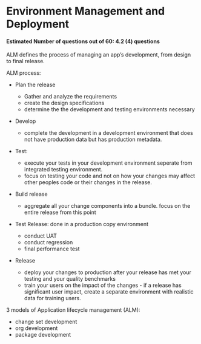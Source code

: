 # Environment Management and Deployment
#### Estimated Number of questions out of 60: 4.2 (4) questions

ALM defines the process of managing an app’s development, from design to final release.

ALM process:
* Plan the release
  * Gather and analyze the requirements
  * create the design specifications
  * determine the the development and testing environments necessary

* Develop
  * complete the development in a development environment that does not have production data but has production metadata.

* Test:
  * execute your tests in your development environment seperate from integrated testing environment.
  * focus on testing your code and not on how your changes may affect other peoples code or their changes in the release. 

* Build release
  * aggregate all your change components into a bundle. focus on the entire release from this point

* Test Release: done in a production copy environment  
  * conduct UAT
  * conduct regression
  * final performance test

* Release
  * deploy your changes to production after your release has met your testing and your quality benchmarks
  * train your users on the impact of the changes - if a release has significant user impact, create a separate environment with realistic data for training users.

3 models of Application lifecycle management (ALM):
* change set development
* org development
* package development
